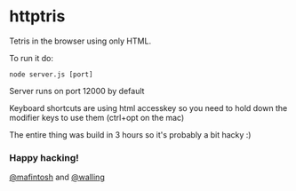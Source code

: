 # httptris

Tetris in the browser using only HTML.

To run it do:

    node server.js [port]

Server runs on port 12000 by default

Keyboard shortcuts are using html accesskey so you need to hold down the modifier keys to use them (ctrl+opt on the mac) 

The entire thing was build in 3 hours so it's probably a bit hacky :)

### Happy hacking!

[@mafintosh](http://twitter.com/mafintosh) and [@walling](http://twitter.com/walling)
